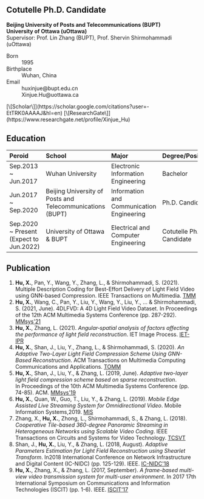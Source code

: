 ## Cotutelle Ph.D. Candidate
 **Beijing University of Posts and Telecommunications (BUPT)** <br>
 **University of Ottawa (uOttawa)** <br>
 Supervisor: Prof. Lin Zhang (BUPT), Prof. Shervin Shirmohammadi (uOttawa)

<dl>
<dt>Born</dt>
<dd>1995</dd>
<dt>Birthplace</dt>
<dd>Wuhan, China</dd>
<dt>Email</dt>
<dd>huxinjue@bupt.edu.cn</dd>
<dd>Xinjue.Hu@uottawa.ca</dd>
</dl>
[\[Scholar\]](https://scholar.google.com/citations?user=-EtTRK0AAAAJ&hl=en)  [\[ResearchGate\]](https://www.researchgate.net/profile/Xinjue_Hu)

## Education

|       Peroid              |      School       | Major | Degree/Position |
|:--------------------------|:---------------------------|:--------------|:------------|
| Sep.2013 ~ Jun.2017 | Wuhan University  | Electronic Information Engineering | Bachelor |
| Jun.2017 ~ Sep.2020  | Beijing University of Posts and Telecommunications (BUPT) | Information and Communication Engineering  | Ph.D. Candidate |
| Sep.2020 ~ Present (Expect to Jun.2022)  | University of Ottawa & BUPT | Electrical and Computer Engineering | Cotutelle Ph.D. Candidate |


## Publication
1.  **Hu, X.**, Pan, Y., Wang, Y., Zhang, L., & Shirmohammadi, S. (2021). Multiple Description Coding for Best-Effort Delivery of Light Field Video using GNN-based Compression. IEEE Transactions on Multimedia. [TMM](https://ieeexplore.ieee.org/abstract/document/9625786)
2.  **Hu, X.**, Wang, C., Pan, Y., Liu, Y., Wang, Y., Liu, Y., ... & Shirmohammadi, S. (2021, June). 4DLFVD: A 4D Light Field Video Dataset. In Proceedings of the 12th ACM Multimedia Systems Conference (pp. 287-292). [MMsys'21](https://dl.acm.org/doi/abs/10.1145/3458305.3478450)
3.  **Hu, X.**, Zhang, L. (2021). _Angular‐spatial analysis of factors affecting the performance of light field reconstruction_. IET Image Process. [IET-IPR](https://ietresearch.onlinelibrary.wiley.com/doi/full/10.1049/ipr2.12203)
4.  **Hu, X.**, Shan, J., Liu, Y., Zhang, L., & Shirmohammadi, S. (2020). _An Adaptive Two-Layer Light Field Compression Scheme Using GNN-Based Reconstruction_. ACM Transactions on Multimedia Computing Communications and Applications. [TOMM](https://dl.acm.org/doi/10.1145/3395620?cid=81100662680)
5.  **Hu, X.**, Shan, J., Liu, Y., & Zhang, L. (2019, June). _Adaptive two-layer light field compression scheme based on sparse reconstruction_. In Proceedings of the 10th ACM Multimedia Systems Conference (pp. 74-85). ACM. [MMsys'19](https://dl.acm.org/doi/abs/10.1145/3304109.3306228)
6.  **Hu, X.**, Quan, W., Guo, T., Liu, Y., & Zhang, L. (2019). _Mobile Edge Assisted Live Streaming System for Omnidirectional Video_. Mobile Information Systems,2019. [MIS](https://www.hindawi.com/journals/misy/2019/8487372/)
7.  Zhang, X., **Hu, X.**, Zhong, L., Shirmohammadi, S., & Zhang, L. (2018). _Cooperative Tile-based 360-degree Panoramic Streaming in Heterogeneous Networks using Scalable Video Coding_. IEEE Transactions on Circuits and Systems for Video Technology. [TCSVT](https://ieeexplore.ieee.org/document/8576614/)
8.  Shan, J., **Hu, X.**, Liu, Y., & Zhang, L. (2018, August). _Adaptive Parameters Estimation for Light Field Reconstruction using Shearlet Transform_. In2018 International Conference on Network Infrastructure and Digital Content (IC-NIDC) (pp. 125-129). IEEE. [IC-NIDC'18](https://ieeexplore.ieee.org/abstract/document/8525651)
9.  **Hu, X.**, Zhang, X., & Zhang, L. (2017, September). _A frame-based multi-view video transmission system for multi-user environment_. In 2017 17th International Symposium on Communications and Information Technologies (ISCIT) (pp. 1-6). IEEE. [ISCIT'17](https://ieeexplore.ieee.org/abstract/document/8261184)
